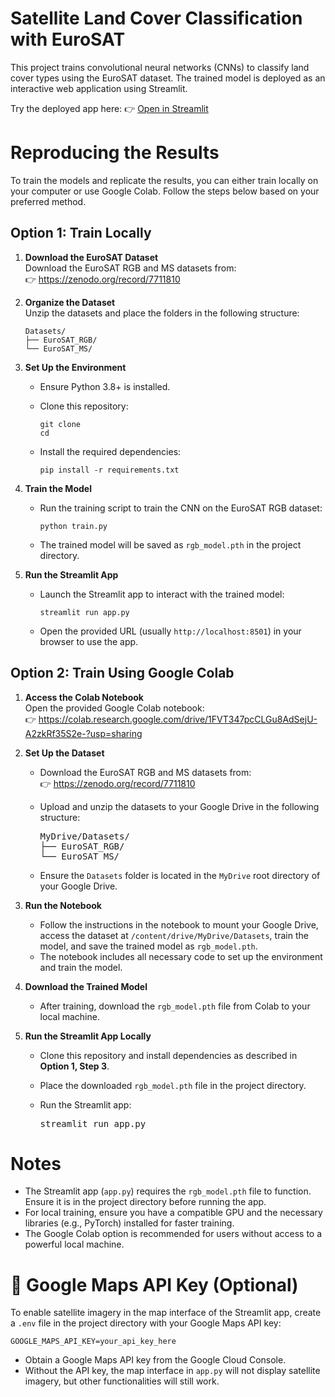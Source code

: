 # Satellite Land Cover Classification with EuroSAT

This project trains convolutional neural networks (CNNs) to classify land cover types using the EuroSAT dataset. The trained model is deployed as an interactive web application using Streamlit.

Try the deployed app here: 👉 [Open in Streamlit](https://satellite-land-cover-mpskprq6od3uxkbdrnd8jp.streamlit.app)

# Reproducing the Results

To train the models and replicate the results, you can either train locally on your computer or use Google Colab. Follow the steps below based on your preferred method.

## Option 1: Train Locally

1. **Download the EuroSAT Dataset**\
   Download the EuroSAT RGB and MS datasets from:\
   👉 https://zenodo.org/record/7711810

2. **Organize the Dataset**\
   Unzip the datasets and place the folders in the following structure:

   ```
   Datasets/
   ├── EuroSAT_RGB/
   └── EuroSAT_MS/
   ```

3. **Set Up the Environment**

   - Ensure Python 3.8+ is installed.

   - Clone this repository:

     ```
     git clone 
     cd 
     ```

   - Install the required dependencies:

     ```
     pip install -r requirements.txt
     ```

4. **Train the Model**

   - Run the training script to train the CNN on the EuroSAT RGB dataset:

     ```
     python train.py
     ```

   - The trained model will be saved as `rgb_model.pth` in the project directory.

5. **Run the Streamlit App**

   - Launch the Streamlit app to interact with the trained model:

     ```
     streamlit run app.py
     ```

   - Open the provided URL (usually `http://localhost:8501`) in your browser to use the app.

## Option 2: Train Using Google Colab

1. **Access the Colab Notebook**\
   Open the provided Google Colab notebook:\
   👉 https://colab.research.google.com/drive/1FVT347pcCLGu8AdSejU-A2zkRf35S2e-?usp=sharing

2. **Set Up the Dataset**

   - Download the EuroSAT RGB and MS datasets from:\
     👉 https://zenodo.org/record/7711810
   - Upload and unzip the datasets to your Google Drive in the following structure:

     <pre>
     MyDrive/Datasets/
     ├── EuroSAT_RGB/
     └── EuroSAT_MS/
     </pre>

   - Ensure the `Datasets` folder is located in the `MyDrive` root directory of your Google Drive.

3. **Run the Notebook**

   - Follow the instructions in the notebook to mount your Google Drive, access the dataset at `/content/drive/MyDrive/Datasets`, train the model, and save the trained model as `rgb_model.pth`.
   - The notebook includes all necessary code to set up the environment and train the model.

4. **Download the Trained Model**

   - After training, download the `rgb_model.pth` file from Colab to your local machine.

5. **Run the Streamlit App Locally**

   - Clone this repository and install dependencies as described in **Option 1, Step 3**.

   - Place the downloaded `rgb_model.pth` file in the project directory.

   - Run the Streamlit app:

     <pre>
     streamlit run app.py
     </pre>
# Notes

- The Streamlit app (`app.py`) requires the `rgb_model.pth` file to function. Ensure it is in the project directory before running the app.
- For local training, ensure you have a compatible GPU and the necessary libraries (e.g., PyTorch) installed for faster training.
- The Google Colab option is recommended for users without access to a powerful local machine.

# 🔐 Google Maps API Key (Optional)

To enable satellite imagery in the map interface of the Streamlit app, create a `.env` file in the project directory with your Google Maps API key:

```
GOOGLE_MAPS_API_KEY=your_api_key_here
```

- Obtain a Google Maps API key from the Google Cloud Console.
- Without the API key, the map interface in `app.py` will not display satellite imagery, but other functionalities will still work.
